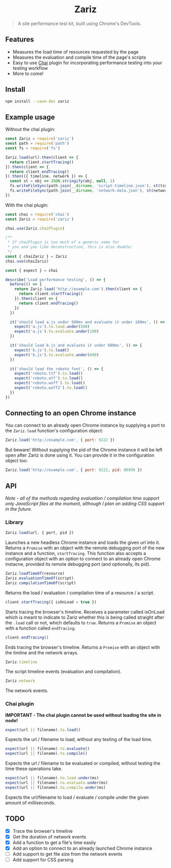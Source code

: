 <h1 align="center">
  Zariz
</h1>

> A site performance test kit, built using Chrome's DevTools.

## Features
 - Measures the load time of resources requested by the page
 - Measures the evaluation and compile time of the page's scripts
 - Easy to use [Chai](http://chaijs.com) plugin for incorporating performance testing into your testing workflow
 - More to come!

## Install
```bash
npm install --save-dev zariz
```

## Example usage
Without the chai plugin:
```javascript
const Zariz = require('zariz')
const path = require('path')
const fs = require('fs')

Zariz.load(url).then(client => {
  return client.startTracing()
}).then(client => {
  return client.endTracing()
}).then(({ timeline, network }) => {
  const st = obj => JSON.stringify(obj, null, 2)
  fs.writeFileSync(path.join(__dirname, 'script-timeline.json'), st(timeline))
  fs.writeFileSync(path.join(__dirname, 'network-data.json'), st(network))
})
```

With the chai plugin:
```javascript
const chai = require('chai')
const Zariz = require('zariz')

chai.use(Zariz.chaiPlugin)

/**
 * If chaiPlugin is too much of a generic name for
 * you and you like deconstruction, this is also doable:
 */
const { chaiZariz } = Zariz
chai.use(chaiZariz)

const { expect } = chai

describe('Load performance testing', () => {
  before(() => {
    return Zariz.load('http://example.com').then(client => {
      return client.startTracing()
    }).then(client => {
      return client.endTracing()
    })
  })

  it('should load a.js under 500ms and evaluate it under 100ms', () => {
    expect('a.js').to.load.under(500)
    expect('a.js').to.evaluate.under(100)
  })

  it('should load b.js and evaluate it under 600ms', () => {
    expect('b.js').to.load()
    expect('b.js').to.evaluate.under(600)
  })

  it('should load the roboto font', () => {
    expect('roboto.ttf').to.load()
    expect('roboto.otf').to.load()
    expect('roboto.woff').to.load()
    expect('roboto.woff2').to.load()
  })
})
```

## Connecting to an open Chrome instance
You can connect to an already open Chrome instance by supplying a port to the `Zariz.load` function's configuration object:
```javascript
Zariz.load('http://example.com', { port: 9222 })
```
But beware! Without supplying the pid of the Chrome instance it will be left open after Zariz is done using it. You can provide it in the configuration object too:
```javascript
Zariz.load('http://example.com', { port: 9222, pid: 86956 })
```

## API
*Note - all of the methods regarding evaluation / compilation time support only JavaScript files at the moment, although I plan on adding CSS support in the future.*
### Library
```js
Zariz.load(url, { port, pid })
```
Launches a new headless Chrome instance and loads the given url into it. Returns a `Promise` with an object with the remote debugging port of the new instance and a function, `startTracing`. This function also accepts a configuration object with an option to connect to an already open Chrome instacne, provided its remote debugging port (and optionally, its pid).

```js
Zariz.loadTimeOf(resource)
Zariz.evaluationTimeOf(script)
Zariz.compilationTimeOf(script)
```
Returns the load / evaluation / compilation time of a resource / a script.

```js
client.startTracing({ isOnLoad = true })
```
Starts tracing the browser's timeline. Receives a parameter called isOnLoad which is meant to indicate to Zariz whether this is being called straight after the `.load` call or not, which defaults to `true`. Returns a `Promise` an object with a function called `endTracing`.

```js
client.endTracing()
```
Ends tracing the browser's timeline. Returns a `Promise` with an object with the timline and the network arrays.

```js
Zariz.timeline
```
The script timeline events (evaluation and compilation).

```js
Zariz.network
```
The network events.

### Chai plugin
**IMPORTANT - The chai plugin cannot be used without loading the site in node!**
```js
expect(url || filename).to.load()
```
Expects the url / filename to load, without any testing of the load time.

```js
expect(url || filename).to.evaluate()
expect(url || filename).to.compile()
```
Expects the url / filename to be evaluated or compiled, without testing the time these operations take.<br />

```js
expect(url || filename).to.load.under(ms)
expect(url || filename).to.evaluate.under(ms)
expect(url || filename).to.compile.under(ms)
```
Expects the url/filename to load / evaluate / compile under the given amount of milliseconds.

## TODO
 - [x] Trace the browser's timeline
 - [x] Get the duration of network events
 - [x] Add a function to get a file's time easily
 - [x] Add an option to connect to an already launched Chrome instance
 - [ ] Add support to get file size from the network events
 - [ ] Add support for CSS parsing
